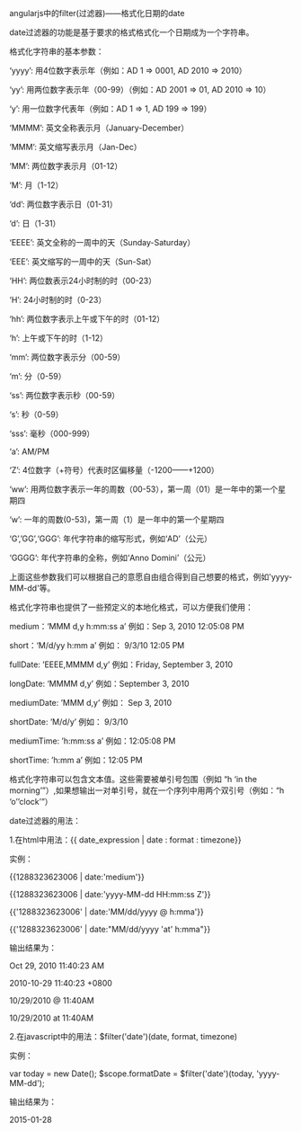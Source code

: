 
angularjs中的filter(过滤器)——格式化日期的date

date过滤器的功能是基于要求的格式格式化一个日期成为一个字符串。

格式化字符串的基本参数：

‘yyyy’: 用4位数字表示年（例如：AD 1 => 0001, AD 2010 => 2010）

‘yy’: 用两位数字表示年（00-99）（例如：AD 2001 => 01, AD 2010 => 10）

‘y’: 用一位数字代表年（例如：AD 1 => 1, AD 199 => 199）

‘MMMM’: 英文全称表示月（January-December）

‘MMM’: 英文缩写表示月（Jan-Dec）

‘MM’: 两位数字表示月（01-12）

‘M’: 月（1-12）

‘dd’: 两位数字表示日（01-31）

‘d’: 日（1-31）

‘EEEE’: 英文全称的一周中的天（Sunday-Saturday）

‘EEE’: 英文缩写的一周中的天（Sun-Sat）

‘HH’: 两位数表示24小时制的时（00-23）

‘H’: 24小时制的时（0-23）

‘hh’: 两位数字表示上午或下午的时（01-12）

‘h’: 上午或下午的时（1-12）

‘mm’: 两位数字表示分（00-59）

‘m’: 分（0-59）

‘ss’: 两位数字表示秒（00-59）

‘s’: 秒（0-59）

‘sss’: 毫秒（000-999）

‘a’: AM/PM

‘Z’: 4位数字（+符号）代表时区偏移量（-1200——+1200）

‘ww’: 用两位数字表示一年的周数（00-53），第一周（01）是一年中的第一个星期四

‘w’:  一年的周数(0-53)，第一周（1）是一年中的第一个星期四

‘G’,’GG’,‘GGG’: 年代字符串的缩写形式，例如‘AD’（公元）

‘GGGG’: 年代字符串的全称，例如‘Anno Domini’（公元）

上面这些参数我们可以根据自己的意愿自由组合得到自己想要的格式，例如'yyyy-MM-dd'等。

 

格式化字符串也提供了一些预定义的本地化格式，可以方便我们使用：

medium：‘MMM d,y h:mm:ss a’ 例如：Sep 3, 2010 12:05:08 PM

short：‘M/d/yy h:mm a’ 例如： 9/3/10 12:05 PM

fullDate: ’EEEE,MMMM d,y’ 例如：Friday, September 3, 2010

longDate: ‘MMMM d,y’ 例如：September 3, 2010

mediumDate: ’MMM d,y’ 例如： Sep 3, 2010

shortDate: ’M/d/y’ 例如： 9/3/10

mediumTime: ’h:mm:ss a’ 例如：12:05:08 PM

shortTime: ’h:mm a’  例如：12:05 PM

格式化字符串可以包含文本值。这些需要被单引号包围（例如 “h ‘in the morning’”）,如果想输出一对单引号，就在一个序列中用两个双引号（例如：“h ‘o’’clock’”）

 

date过滤器的用法：

1.在html中用法：{{ date_expression | date : format : timezone}}

实例：

<span>{{1288323623006 | date:'medium'}}</span><br>

 <span>{{1288323623006 | date:'yyyy-MM-dd HH:mm:ss Z'}}</span><br>

<span>{{'1288323623006' | date:'MM/dd/yyyy @ h:mma'}}</span><br>

<span>{{'1288323623006' | date:"MM/dd/yyyy 'at' h:mma"}}</span><br>

输出结果为：

 Oct 29, 2010 11:40:23 AM

 2010-10-29 11:40:23 +0800

10/29/2010 @ 11:40AM

10/29/2010 at 11:40AM

2.在javascript中的用法：$filter('date')(date, format, timezone)

实例：

var today = new Date();
$scope.formatDate = $filter('date')(today, 'yyyy-MM-dd');

输出结果为：

2015-01-28
